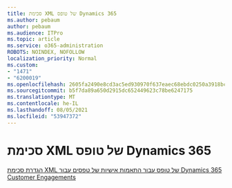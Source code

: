 ```yaml
---
title: סכימת XML של טופס Dynamics 365
ms.author: pebaum
author: pebaum
ms.audience: ITPro
ms.topic: article
ms.service: o365-administration
ROBOTS: NOINDEX, NOFOLLOW
localization_priority: Normal
ms.custom:
- "1471"
- "6200019"
ms.openlocfilehash: 2605fa2490e8cd3ac5ed930970f637eaec68ebdc0250a3918bc40a1a2d467b7a
ms.sourcegitcommit: b5f7da89a650d2915dc652449623c78be6247175
ms.translationtype: MT
ms.contentlocale: he-IL
ms.lasthandoff: 08/05/2021
ms.locfileid: "53947372"
---
```

# <a name="dynamics-365-form-xml-schema"></a>סכימת XML של טופס Dynamics 365

[הגדרת סכימת XML של טופס עבור התאמות אישיות של טפסים עבור Dynamics 365 Customer Engagements](https://docs.microsoft.com/dynamics365/customer-engagement/developer/customize-dev/form-xml-schema)